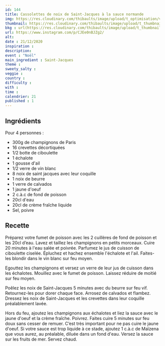 ```yaml
---
id: 144
title: Cassolettes de noix de Saint-Jacques à la sauce normande
img: https://res.cloudinary.com/thibaults/image/upload/t_optimisation/v1608582574/Recipes/20201221_cassolettes_saint_jacques.jpg
thumbnail: https://res.cloudinary.com/thibaults/image/upload/t_thumbnail_josie/v1608582574/Recipes/20201221_cassolettes_saint_jacques.jpg
bkg : url(https://res.cloudinary.com/thibaults/image/upload/t_thumbnail_josie/v1608582574/Recipes/20201221_cassolettes_saint_jacques.jpg)
url: https://www.instagram.com/p/CJEe0nBJZg2/
alt: 
date : 21/12/2020
inspiration : 
description: 
event : "Noël"
main_ingredient : Saint-Jacques
theme : 
sweety_salty : 
veggie : 
country :
difficulty :
with : 
time : 
calendrier: 21
published : 1
---
```


## Ingrédients
Pour 4 personnes :
 - 300g de champignons de Paris
 - 16 crevettes décortiquées
 - 1/2 botte de ciboulette
 - 1 échalote
 - 1 gousse d'ail
 - 1/2 verre de vin blanc
 - 8 noix de saint jacques avec leur coquille
 - 1 noix de beurre
 - 1 verre de calvados
 - 1 jaune d'oeuf
 - 2 c.à.c de fond de poisson
 - 20cl d'eau
 - 20cl de crème fraîche liquide
 - Sel, poivre

## Recette
Préparez votre fumet de poisson avec les 2 cuillères de fond de poisson et les 20cl d’eau. Lavez et taillez les champignons en petits morceaux. Cuire 20 minutes à l'eau salée et poivrée. Parfumez le jus de cuisson de ciboulette ciselée. Épluchez et hachez ensemble l'échalote et l'ail. Faites-les blondir dans le vin blanc sur feu moyen.

Egouttez les champignons et versez un verre de leur jus de cuisson dans les échalotes. Mouillez avec le fumet de poisson. Laissez réduire de moitié sur feu moyen.

Poêlez les noix de Saint-Jacques 5 minutes avec du beurre sur feu vif. Retournez-les pour dorer chaque face. Arrosez de calvados et flambez. Dressez les noix de Saint-Jacques et les crevettes dans leur coquille préalablement lavée.

Hors du feu, ajoutez les champignons aux échalotes et liez la sauce avec le jaune d'oeuf et la crème fraîche. Poivrez. Faites cuire 5 minutes sur feu doux sans cesser de remuer. C’est très important pour ne pas cuire le jaune d'oeuf. Si votre sauce est trop liquide à ce stade, ajoutez 1 c.à.c de Maïzena que vous aurez, au préalable, diluée dans un fond d'eau. Versez la sauce sur les fruits de mer. Servez chaud.